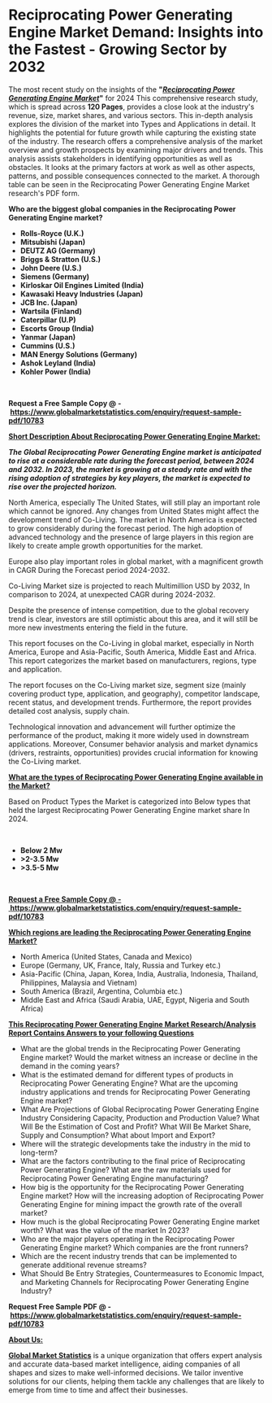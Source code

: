 <h1>Reciprocating Power Generating Engine Market Demand: Insights into the Fastest - Growing Sector by 2032</h1>
<p>The most recent study on the insights of the <strong>"</strong><a href="https://www.globalmarketstatistics.com/market-reports/reciprocating-power-generating-engine-market-10783"><strong><em>Reciprocating Power Generating Engine Market</em></strong></a><strong>"</strong>&nbsp;for 2024 This comprehensive research study, which is spread across <strong>120 Pages</strong>, provides a close look at the industry's revenue, size, market shares, and various sectors. This in-depth analysis explores the division of the market into Types and Applications in detail. It highlights the potential for future growth while capturing the existing state of the industry. The research offers a comprehensive analysis of the market overview and growth prospects by examining major drivers and trends. This analysis assists stakeholders in identifying opportunities as well as obstacles. It looks at the primary factors at work as well as other aspects, patterns, and possible consequences connected to the market. A thorough table can be seen in the Reciprocating Power Generating Engine Market research's PDF form.</p>
<p><strong>Who are the biggest global companies in the Reciprocating Power Generating Engine market?<br /></strong></p>
<ul>
<li><strong>Rolls-Royce (U.K.)</strong></li>
<li><strong>Mitsubishi (Japan)</strong></li>
<li><strong>DEUTZ AG (Germany)</strong></li>
<li><strong>Briggs &amp; Stratton (U.S.)</strong></li>
<li><strong>John Deere (U.S.)</strong></li>
<li><strong>Siemens (Germany)</strong></li>
<li><strong>Kirloskar Oil Engines Limited (India)</strong></li>
<li><strong>Kawasaki Heavy Industries (Japan)</strong></li>
<li><strong>JCB Inc. (Japan)</strong></li>
<li><strong>Wartsila (Finland)</strong></li>
<li><strong>Caterpillar (U.P)</strong></li>
<li><strong>Escorts Group (India)</strong></li>
<li><strong>Yanmar (Japan)</strong></li>
<li><strong>Cummins (U.S.)</strong></li>
<li><strong>MAN Energy Solutions (Germany)</strong></li>
<li><strong>Ashok Leyland (India)</strong></li>
<li><strong>Kohler Power (India)</strong></li>
</ul>
<p>&nbsp;</p>
<p><strong>Request a Free Sample Copy @ -&nbsp;</strong><a href="https://www.globalmarketstatistics.com/enquiry/request-sample-pdf/10783"><strong>https://www.globalmarketstatistics.com/enquiry/request-sample-pdf/10783</strong></a></p>
<p><strong><u>Short Description About Reciprocating Power Generating Engine Market:</u></strong></p>
<p><strong><em>The Global Reciprocating Power Generating Engine market is anticipated to rise at a considerable rate during the forecast period, between 2024 and 2032. In 2023, the market is growing at a steady rate and with the rising adoption of strategies by key players, the market is expected to rise over the projected horizon.</em></strong></p>
<p>North America, especially The United States, will still play an important role which cannot be ignored. Any changes from United States might affect the development trend of Co-Living. The market in North America is expected to grow considerably during the forecast period. The high adoption of advanced technology and the presence of large players in this region are likely to create ample growth opportunities for the market.</p>
<p>Europe also play important roles in global market, with a magnificent growth in CAGR During the Forecast period 2024-2032.</p>
<p>Co-Living Market size is projected to reach Multimillion USD by 2032, In comparison to 2024, at unexpected CAGR during 2024-2032.</p>
<p>Despite the presence of intense competition, due to the global recovery trend is clear, investors are still optimistic about this area, and it will still be more new investments entering the field in the future.</p>
<p>This report focuses on the Co-Living in global market, especially in North America, Europe and Asia-Pacific, South America, Middle East and Africa. This report categorizes the market based on manufacturers, regions, type and application.</p>
<p>The report focuses on the Co-Living market size, segment size (mainly covering product type, application, and geography), competitor landscape, recent status, and development trends. Furthermore, the report provides detailed cost analysis, supply chain.</p>
<p>Technological innovation and advancement will further optimize the performance of the product, making it more widely used in downstream applications. Moreover, Consumer behavior analysis and market dynamics (drivers, restraints, opportunities) provides crucial information for knowing the Co-Living market.</p>
<p><strong><u>What are the types of Reciprocating Power Generating Engine available in the Market?</u></strong></p>
<p>Based on Product Types the Market is categorized into Below types that held the largest Reciprocating Power Generating Engine market share In 2024.</p>
<p>&nbsp;</p>
<ul>
<li><strong>Below 2 Mw</strong></li>
<li><strong>&gt;2-3.5 Mw</strong></li>
<li><strong>&gt;3.5-5 Mw</strong></li>
</ul>
<p>&nbsp;</p>
<p><strong><u>Request a Free Sample Copy @ -&nbsp;</u></strong><a href="https://www.globalmarketstatistics.com/enquiry/request-sample-pdf/10783"><strong>https://www.globalmarketstatistics.com/enquiry/request-sample-pdf/10783</strong></a></p>
<p><strong><u>Which regions are leading the Reciprocating Power Generating Engine Market?</u></strong></p>
<ul>
<li>North America (United States, Canada and Mexico)</li>
<li>Europe (Germany, UK, France, Italy, Russia and Turkey etc.)</li>
<li>Asia-Pacific (China, Japan, Korea, India, Australia, Indonesia, Thailand, Philippines, Malaysia and Vietnam)</li>
<li>South America (Brazil, Argentina, Columbia etc.)</li>
<li>Middle East and Africa (Saudi Arabia, UAE, Egypt, Nigeria and South Africa)</li>
</ul>
<p><strong><u>This Reciprocating Power Generating Engine Market Research/Analysis Report Contains Answers to your following Questions</u></strong></p>
<ul>
<li>What are the global trends in the Reciprocating Power Generating Engine market? Would the market witness an increase or decline in the demand in the coming years?</li>
<li>What is the estimated demand for different types of products in Reciprocating Power Generating Engine? What are the upcoming industry applications and trends for Reciprocating Power Generating Engine market?</li>
<li>What Are Projections of Global Reciprocating Power Generating Engine Industry Considering Capacity, Production and Production Value? What Will Be the Estimation of Cost and Profit? What Will Be Market Share, Supply and Consumption? What about Import and Export?</li>
<li>Where will the strategic developments take the industry in the mid to long-term?</li>
<li>What are the factors contributing to the final price of Reciprocating Power Generating Engine? What are the raw materials used for Reciprocating Power Generating Engine manufacturing?</li>
<li>How big is the opportunity for the Reciprocating Power Generating Engine market? How will the increasing adoption of Reciprocating Power Generating Engine for mining impact the growth rate of the overall market?</li>
<li>How much is the global Reciprocating Power Generating Engine market worth? What was the value of the market In 2023?</li>
<li>Who are the major players operating in the Reciprocating Power Generating Engine market? Which companies are the front runners?</li>
<li>Which are the recent industry trends that can be implemented to generate additional revenue streams?</li>
<li>What Should Be Entry Strategies, Countermeasures to Economic Impact, and Marketing Channels for Reciprocating Power Generating Engine Industry?</li>
</ul>
<p><strong>Request Free Sample PDF @ -&nbsp;</strong><a href="https://www.globalmarketstatistics.com/enquiry/request-sample-pdf/10783"><strong>https://www.globalmarketstatistics.com/enquiry/request-sample-pdf/10783</strong></a></p>
<p><strong><u>About Us:</u></strong></p>
<p><a href="https://www.globalmarketstatistics.com/enquiry/request-sample-pdf/10783"><strong>Global Market Statistics</strong></a>&nbsp;is a unique organization that offers expert analysis and accurate data-based market intelligence, aiding companies of all shapes and sizes to make well-informed decisions. We tailor inventive solutions for our clients, helping them tackle any challenges that are likely to emerge from time to time and affect their businesses.</p>